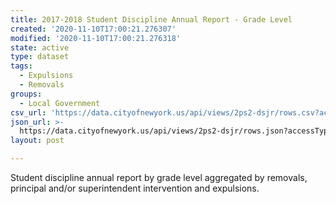 ```yaml
---
title: 2017-2018 Student Discipline Annual Report - Grade Level
created: '2020-11-10T17:00:21.276307'
modified: '2020-11-10T17:00:21.276318'
state: active
type: dataset
tags:
  - Expulsions
  - Removals
groups:
  - Local Government
csv_url: 'https://data.cityofnewyork.us/api/views/2ps2-dsjr/rows.csv?accessType=DOWNLOAD'
json_url: >-
  https://data.cityofnewyork.us/api/views/2ps2-dsjr/rows.json?accessType=DOWNLOAD
layout: post

---
```

Student discipline annual report by grade level aggregated by removals, principal and/or superintendent intervention and expulsions.
